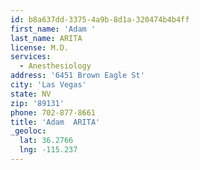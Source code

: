 ```yaml
---
id: b8a637dd-3375-4a9b-8d1a-320474b4b4ff
first_name: 'Adam '
last_name: ARITA
license: M.D.
services:
  - Anesthesiology
address: '6451 Brown Eagle St'
city: 'Las Vegas'
state: NV
zip: '89131'
phone: 702-877-8661
title: 'Adam  ARITA'
_geoloc:
  lat: 36.2766
  lng: -115.237
---
```

